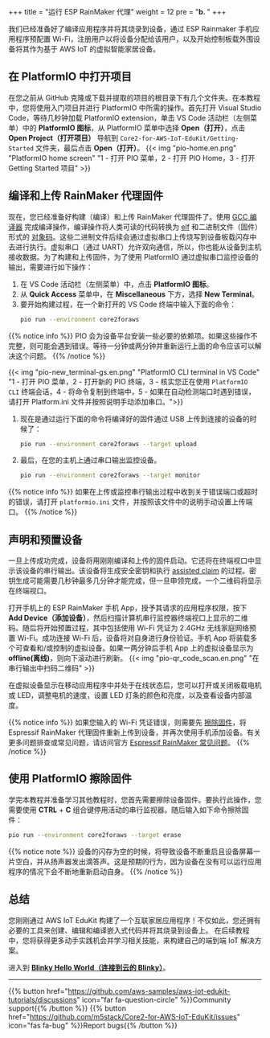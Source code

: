 +++
title = "运行 ESP RainMaker 代理"
weight = 12
pre = "<b>b. </b>"
+++

我们已经准备好了编译应用程序并将其烧录到设备，通过 ESP Rainmaker 手机应用程序预配置 Wi-Fi，注册用户以将设备分配给该用户，以及开始控制板载外围设备将其作为基于 AWS IoT 的虚拟智能家居设备。

## 在 PlatformIO 中打开项目
在您之前从 GitHub 克隆或下载并提取的项目的根目录下有几个文件夹。在本教程中，您将使用入门项目并进行 PlatformIO 中所需的操作。首先打开 Visual Studio Code，等待几秒钟加载 PlatformIO extension，单击 VS Code 活动栏（左侧菜单）中的 **PlatformIO 图标**，从 PlatformIO 菜单中选择 **Open（打开）**，点击 **Open Project（打开项目）** 导航到 `Core2-for-AWS-IoT-EduKit/Getting-Started` 文件夹，最后点击 **Open（打开）**。
{{< img "pio-home.en.png" "PlatformIO home screen" "1 - 打开 PIO 菜单，2 - 打开 PIO Home，3 - 打开 Getting Started 项目" >}}

## 编译和上传 RainMaker 代理固件
现在，您已经准备好构建（编译）和上传 RainMaker 代理固件了。使用 [GCC 编译器](https://gcc.gnu.org/onlinedocs/gcc/) 完成编译操作，编译操作将人类可读的代码转换为 [elf](https://en.wikipedia.org/wiki/Executable_and_Linkable_Format) 和二进制文件（固件）形式的 [对象码](https://en.wikipedia.org/wiki/Object_code)。这些二进制文件后续会通过虚拟串口上传烧写到设备板载闪存中去进行执行。虚拟串口（通过 UART）允许双向通信，所以，你也能从设备到主机接收数据。为了构建和上传固件，为了使用 PlatformIO 通过虚拟串口监控设备的输出，需要进行如下操作：
1) 在 VS Code 活动栏（左侧菜单）中，点击 **PlatformIO 图标**。
2) 从 **Quick Access** 菜单中，在 **Miscellaneous** 下方，选择 **New Terminal**。
3) 要开始构建过程，在一个新打开的 VS Code 终端中输入下面的命令：
    ```bash
    pio run --environment core2foraws
    ```

{{% notice info %}}
PIO 会为设备平台安装一些必要的依赖项。如果这些操作不完整，则可能会遇到错误。等待一分钟或两分钟并重新运行上面的命令应该可以解决这个问题。
{{% /notice %}}

{{< img "pio-new_terminal-gs.en.png" "PlatformIO CLI terminal in VS Code" "1 - 打开 PIO 菜单，2 - 打开新的 PIO 终端，3 - 核实您正在使用 `PlatformIO CLI` 终端会话，4 - 将命令复制到终端中，5 - 如果在自动检测端口时遇到错误，请打开 Platform.ini 文件并按照说明手动添加串口。">}}

1) 现在是通过运行下面的命令将编译好的固件通过 USB 上传到连接的设备的时候了：
    ```bash
    pio run --environment core2foraws --target upload
    ```
2) 最后，在您的主机上通过串口输出监控设备。
   ```bash
   pio run --environment core2foraws --target monitor
   ```
{{% notice info %}}
如果在上传或监控串行输出过程中收到关于错误端口或超时的错误，请打开 `platformio.ini` 文件，并按照该文件中的说明手动设置上传端口。
{{% /notice %}}
## 声明和预置设备
一旦上传成功完成，设备将用刚刚编译和上传的固件启动。它还将在终端视口中显示该设备的串行输出。该设备将生成安全密钥和执行 [assisted claim](https://rainmaker.espressif.com/docs/claiming.html#assisted-claiming-esp32) 的过程。密钥生成可能需要几秒钟最多几分钟才能完成，但一旦申领完成，一个二维码将显示在终端视口。

打开手机上的 ESP RainMaker 手机 App，授予其请求的应用程序权限，按下 **Add Device（添加设备）**，然后扫描计算机串行监控器终端视口上显示的二维码。随后将开始预置过程，其中包括使用 Wi-Fi 凭证为 2.4GHz 无线家庭网络预置 Wi-Fi。成功连接 Wi-Fi 后，设备将对自身进行身份验证。手机 App 将装载多个可查看和/或控制的虚拟设备。如果一两分钟后手机 App 上的虚拟设备显示为 **offline(离线)**，则向下滚动进行刷新。
{{< img "pio-qr_code_scan.en.png" "在串行输出中扫码二维码" >}}

在虚拟设备显示在移动应用程序中并处于在线状态后，您可以打开或关闭板载电机或 LED，调整电机的速度，设置 LED 灯条的颜色和亮度，以及查看设备内部温度。

{{% notice info %}}
如果您输入的 Wi-Fi 凭证错误，则需要先 [擦除固件](/cn/getting-started/run-rainmaker.html#erasing-the-firmware-with-platformio)，将 Espressif RainMaker 代理固件重新上传到设备，并再次使用手机添加设备。有关更多问题排查或常见问题，请访问官方 [Espressif RainMaker 常见问题](https://rainmaker.espressif.com/docs/faqs.html)。
{{% /notice %}}

## 使用 PlatformIO 擦除固件
学完本教程并准备学习其他教程时，您首先需要擦除设备固件。要执行此操作，您需要使用 **CTRL** + **C** 组合键停用活动的串行监视器。随后输入如下命令擦除固件：
```bash
pio run --environment core2foraws --target erase
```

{{% notice note %}}
设备的闪存为空的时候，将导致设备不断重启且设备屏幕一片空白，并从扬声器发出滴答声。这是预期的行为，因为设备在没有可以运行应用程序的情况下会不断地重新启动自身。
{{% /notice %}}

## 总结
您刚刚通过 AWS IoT EduKit 构建了一个互联家居应用程序！不仅如此，您还拥有必要的工具来创建、编辑和编译嵌入式代码并将其烧录到设备上。 在后续教程中，您将获得更多动手实践机会并学习相关技能，来构建自己的端到端 IoT 解决方案。

进入到 [**Blinky Hello World（连接到云的 Blinky）**](/cn/blinky-hello-world.html)。

---
{{% button href="https://github.com/aws-samples/aws-iot-edukit-tutorials/discussions" icon="far fa-question-circle" %}}Community support{{% /button %}} {{% button href="https://github.com/m5stack/Core2-for-AWS-IoT-EduKit/issues" icon="fas fa-bug" %}}Report bugs{{% /button %}}
